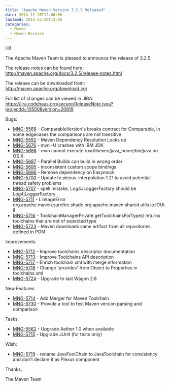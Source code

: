 ```yaml
---
title: "Apache Maven Version 3.2.5 Released"
date: 2014-12-20T12:06:00
lastmod: 2014-12-20T12:06
categories:
  - Maven
  - Maven-Release
---
```

Hi!

The Apache Maven Team is pleased to announce the release of 3.2.5

The release notes can be found here:
http://maven.apache.org/docs/3.2.5/release-notes.html

The release can be downloaded from:
http://maven.apache.org/download.cgi

Full list of changes can be viewed in JIRA:
https://jira.codehaus.org/secure/ReleaseNote.jspa?projectId=10500&version=20819

Bugs:

 * [MNG-5568](https://issues.apache.org/jira/browse/MNG-5568) - ComparableVersion's breaks contract for Comparable, in some edgecases the comparisons are not transitive
 * [MNG-5592](https://issues.apache.org/jira/browse/MNG-5592) - Maven Dependency Resolution Locks up
 * [MNG-5676](https://issues.apache.org/jira/browse/MNG-5676) - mvn -U crashes with IBM JDK
 * [MNG-5686](https://issues.apache.org/jira/browse/MNG-5686) - mvn cannot execute /usr/libexec/java_home/bin/java on OS X.
 * [MNG-5687](https://issues.apache.org/jira/browse/MNG-5687) - Parallel Builds can build in wrong order
 * [MNG-5695](https://issues.apache.org/jira/browse/MNG-5695) - inconsistent custom scope bindings
 * [MNG-5696](https://issues.apache.org/jira/browse/MNG-5696) - Remove dependency on Easymock
 * [MNG-5700](https://issues.apache.org/jira/browse/MNG-5700) - Update to plexus-interpolation 1.21 to avoid potential thread safety problems
 * [MNG-5707](https://issues.apache.org/jira/browse/MNG-5707) - spell mistake, Log4JLoggerFactory should be Log4jLoggerFactory
 * [MNG-5711](https://issues.apache.org/jira/browse/MNG-5711) - LinkageError org.apache.maven.surefire.shade.org.apache.maven.shared.utils.io.IOUtil
 * [MNG-5716](https://issues.apache.org/jira/browse/MNG-5716) - ToolchainManagerPrivate.getToolchainsForType() returns toolchains that are not of expected type
 * [MNG-5723](https://issues.apache.org/jira/browse/MNG-5723) - Maven downloads same artifact from all repositories defined in POM

Improvements:

 * [MNG-5712](https://issues.apache.org/jira/browse/MNG-5712) - Improve toolchains descriptor documentation
 * [MNG-5713](https://issues.apache.org/jira/browse/MNG-5713) - Improve Toolchains API description
 * [MNG-5717](https://issues.apache.org/jira/browse/MNG-5717) - Enrich toolchain xml with merge information
 * [MNG-5718](https://issues.apache.org/jira/browse/MNG-5718) - Change 'provides' from Object to Properties in toolchains.xml
 * [MNG-5724](https://issues.apache.org/jira/browse/MNG-5724) - Upgrade to last Wagon 2.8

New Features:

 * [MNG-5714](https://issues.apache.org/jira/browse/MNG-5714) - Add Merger for Maven Toolchain
 * [MNG-5730](https://issues.apache.org/jira/browse/MNG-5730) - Provide a tool to test Maven version parsing and comparison

Tasks:

 * [MNG-5562](https://issues.apache.org/jira/browse/MNG-5562) - Upgrade Aether 1.0 when available
 * [MNG-5715](https://issues.apache.org/jira/browse/MNG-5715) - Upgrade JUnit (for tests only)

Wish:

 * [MNG-5719](https://issues.apache.org/jira/browse/MNG-5719) - rename JavaToolChain to JavaToolchain for consistency and don't declare it as Plexus component

Thanks,

The Maven Team

